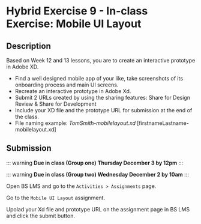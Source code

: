 # Hybrid Exercise 9 - In-class Exercise:  Mobile UI Layout

## Description

Based on Week 12 and 13 lessons, you are to create an interactive prototype in Adobe XD.

- Find a well designed mobile app of your like, take screenshots of its onboarding process and main UI screens.  
- Recreate an interactive prototype in Adobe Xd.
- Submit 2 URLs created by using the sharing features: Share for Design Review & Share for Development  
- Include your XD file and the prototype URL for submission at the end of the class.
- File naming example: *TomSmith-mobilelayout.xd* [firstnameLastname-mobilelayout.xd]


## Submission

::: warning
**Due in class (Group one) Thursday December 3 by 12pm**
:::

::: warning
**Due in class (Group two) Wednesday December 2 by 10am**
:::

Open BS LMS and go to the `Activities > Assignments` page.

Go to the `Mobile UI Layout` assignment.

Upolad your Xd file and prototype URL on the assignment page in BS LMS and click the submit button.